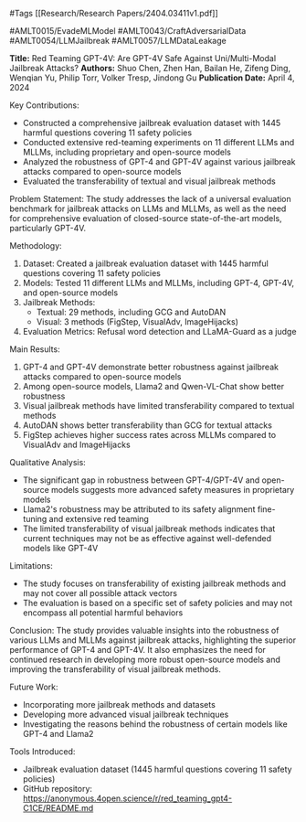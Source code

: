 #Tags
[[Research/Research Papers/2404.03411v1.pdf]]

#AMLT0015/EvadeMLModel
#AMLT0043/CraftAdversarialData
#AMLT0054/LLMJailbreak
#AMLT0057/LLMDataLeakage

**Title:** Red Teaming GPT-4V: Are GPT-4V Safe Against Uni/Multi-Modal Jailbreak Attacks?
**Authors:** Shuo Chen, Zhen Han, Bailan He, Zifeng Ding, Wenqian Yu, Philip Torr, Volker Tresp, Jindong Gu
**Publication Date:** April 4, 2024

Key Contributions:
- Constructed a comprehensive jailbreak evaluation dataset with 1445 harmful questions covering 11 safety policies
- Conducted extensive red-teaming experiments on 11 different LLMs and MLLMs, including proprietary and open-source models
- Analyzed the robustness of GPT-4 and GPT-4V against various jailbreak attacks compared to open-source models
- Evaluated the transferability of textual and visual jailbreak methods

Problem Statement:
The study addresses the lack of a universal evaluation benchmark for jailbreak attacks on LLMs and MLLMs, as well as the need for comprehensive evaluation of closed-source state-of-the-art models, particularly GPT-4V.

Methodology:
1. Dataset: Created a jailbreak evaluation dataset with 1445 harmful questions covering 11 safety policies
2. Models: Tested 11 different LLMs and MLLMs, including GPT-4, GPT-4V, and open-source models
3. Jailbreak Methods:
   - Textual: 29 methods, including GCG and AutoDAN
   - Visual: 3 methods (FigStep, VisualAdv, ImageHijacks)
4. Evaluation Metrics: Refusal word detection and LLaMA-Guard as a judge

Main Results:
1. GPT-4 and GPT-4V demonstrate better robustness against jailbreak attacks compared to open-source models
2. Among open-source models, Llama2 and Qwen-VL-Chat show better robustness
3. Visual jailbreak methods have limited transferability compared to textual methods
4. AutoDAN shows better transferability than GCG for textual attacks
5. FigStep achieves higher success rates across MLLMs compared to VisualAdv and ImageHijacks

Qualitative Analysis:
- The significant gap in robustness between GPT-4/GPT-4V and open-source models suggests more advanced safety measures in proprietary models
- Llama2's robustness may be attributed to its safety alignment fine-tuning and extensive red teaming
- The limited transferability of visual jailbreak methods indicates that current techniques may not be as effective against well-defended models like GPT-4V

Limitations:
- The study focuses on transferability of existing jailbreak methods and may not cover all possible attack vectors
- The evaluation is based on a specific set of safety policies and may not encompass all potential harmful behaviors

Conclusion:
The study provides valuable insights into the robustness of various LLMs and MLLMs against jailbreak attacks, highlighting the superior performance of GPT-4 and GPT-4V. It also emphasizes the need for continued research in developing more robust open-source models and improving the transferability of visual jailbreak methods.

Future Work:
- Incorporating more jailbreak methods and datasets
- Developing more advanced visual jailbreak techniques
- Investigating the reasons behind the robustness of certain models like GPT-4 and Llama2

Tools Introduced:
- Jailbreak evaluation dataset (1445 harmful questions covering 11 safety policies)
- GitHub repository: https://anonymous.4open.science/r/red_teaming_gpt4-C1CE/README.md